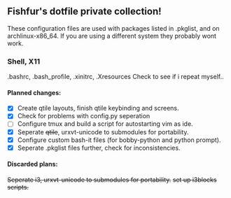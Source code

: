 ## Fishfur's dotfile private collection!
These configuration files are used with packages
listed in .pkglist, and on archlinux-x86_64.
If you are using a different system they probably wont
work.

### Shell, X11
.bashrc, .bash_profile, .xinitrc, .Xresources
Check to see if i repeat myself..


#### Planned changes:

- [x] Create qtile layouts, finish qtile keybinding and screens.
- [x] Check for problems with config.py seperation
- [ ] Configure tmux and build a script for autostarting vim as ide.
- [x] Seperate ~~qtile~~, urxvt-unicode to submodules for portability.
- [x] Configure custom bash-it files (for bobby-python and python prompt).
- [x] Seperate .pkglist files further, check for inconsistencies.

#### Discarded plans:

~~Seperate i3, urxvt-unicode to submodules for portability.~~
~~set up i3blocks scripts.~~
